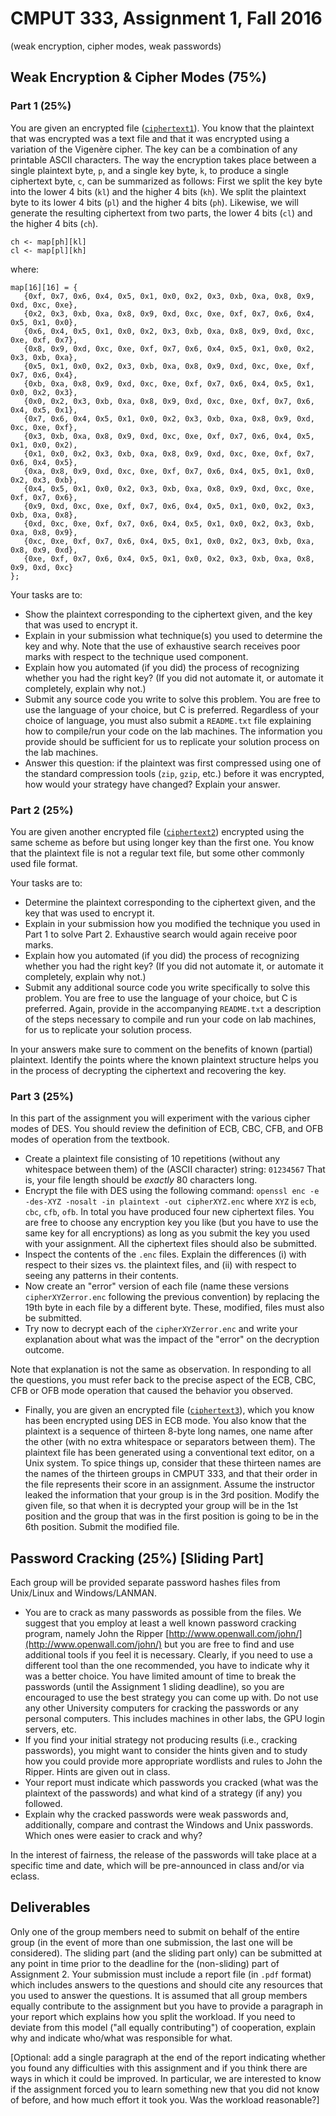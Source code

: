 # CMPUT 333, Assignment 1, Fall 2016

(weak encryption, cipher modes, weak passwords)

## Weak Encryption & Cipher Modes (75%)

### Part 1 (25%)

You are given an encrypted file ([`ciphertext1`](./part1/ciphertext1)). You
know that the plaintext that was encrypted was a text file and that it was
encrypted using a variation of the Vigenère cipher. The key can be a
combination of any printable ASCII characters. The way the encryption takes
place between a single plaintext byte, `p`, and a single key byte, `k`,
to produce a single ciphertext byte, `c`, can be summarized as follows:
First we split the key byte into the lower 4 bits (`kl`) and the higher 4
bits (`kh`). We split the plaintext byte to its lower 4 bits (`pl`) and
the higher 4 bits (`ph`). Likewise, we will generate the resulting
ciphertext from two parts, the lower 4 bits (`cl`) and the higher 4 bits
(`ch`).

    ch <- map[ph][kl]
    cl <- map[pl][kh]

where:

    map[16][16] = {
       {0xf, 0x7, 0x6, 0x4, 0x5, 0x1, 0x0, 0x2, 0x3, 0xb, 0xa, 0x8, 0x9, 0xd, 0xc, 0xe}, 
       {0x2, 0x3, 0xb, 0xa, 0x8, 0x9, 0xd, 0xc, 0xe, 0xf, 0x7, 0x6, 0x4, 0x5, 0x1, 0x0}, 
       {0x6, 0x4, 0x5, 0x1, 0x0, 0x2, 0x3, 0xb, 0xa, 0x8, 0x9, 0xd, 0xc, 0xe, 0xf, 0x7}, 
       {0x8, 0x9, 0xd, 0xc, 0xe, 0xf, 0x7, 0x6, 0x4, 0x5, 0x1, 0x0, 0x2, 0x3, 0xb, 0xa},  
       {0x5, 0x1, 0x0, 0x2, 0x3, 0xb, 0xa, 0x8, 0x9, 0xd, 0xc, 0xe, 0xf, 0x7, 0x6, 0x4},      
       {0xb, 0xa, 0x8, 0x9, 0xd, 0xc, 0xe, 0xf, 0x7, 0x6, 0x4, 0x5, 0x1, 0x0, 0x2, 0x3},     
       {0x0, 0x2, 0x3, 0xb, 0xa, 0x8, 0x9, 0xd, 0xc, 0xe, 0xf, 0x7, 0x6, 0x4, 0x5, 0x1}, 
       {0x7, 0x6, 0x4, 0x5, 0x1, 0x0, 0x2, 0x3, 0xb, 0xa, 0x8, 0x9, 0xd, 0xc, 0xe, 0xf}, 
       {0x3, 0xb, 0xa, 0x8, 0x9, 0xd, 0xc, 0xe, 0xf, 0x7, 0x6, 0x4, 0x5, 0x1, 0x0, 0x2),                             
       {0x1, 0x0, 0x2, 0x3, 0xb, 0xa, 0x8, 0x9, 0xd, 0xc, 0xe, 0xf, 0x7, 0x6, 0x4, 0x5},                             
       {0xa, 0x8, 0x9, 0xd, 0xc, 0xe, 0xf, 0x7, 0x6, 0x4, 0x5, 0x1, 0x0, 0x2, 0x3, 0xb},                             
       {0x4, 0x5, 0x1, 0x0, 0x2, 0x3, 0xb, 0xa, 0x8, 0x9, 0xd, 0xc, 0xe, 0xf, 0x7, 0x6},                              
       {0x9, 0xd, 0xc, 0xe, 0xf, 0x7, 0x6, 0x4, 0x5, 0x1, 0x0, 0x2, 0x3, 0xb, 0xa, 0x8},                              
       {0xd, 0xc, 0xe, 0xf, 0x7, 0x6, 0x4, 0x5, 0x1, 0x0, 0x2, 0x3, 0xb, 0xa, 0x8, 0x9},                              
       {0xc, 0xe, 0xf, 0x7, 0x6, 0x4, 0x5, 0x1, 0x0, 0x2, 0x3, 0xb, 0xa, 0x8, 0x9, 0xd},                              
       {0xe, 0xf, 0x7, 0x6, 0x4, 0x5, 0x1, 0x0, 0x2, 0x3, 0xb, 0xa, 0x8, 0x9, 0xd, 0xc} 
    };

Your tasks are to:

*   Show the plaintext corresponding to the ciphertext given, and the key that
was used to encrypt it.
*   Explain in your submission what technique(s) you used to determine the key
and why. Note that the use of exhaustive search receives poor marks with
respect to the technique used component.
*   Explain how you automated (if you did) the process of recognizing whether
you had the right key? (If you did not automate it, or automate it completely,
                        explain why not.)
*   Submit any source code you write to solve this problem. You are free to use
the language of your choice, but C is preferred. Regardless of your choice of
language, you must also submit a `README.txt` file explaining how to
compile/run your code on the lab machines. The information you provide should
be sufficient for us to replicate your solution process on the lab machines.
*   Answer this question: if the plaintext was first compressed using one of
the standard compression tools (`zip`, `gzip`, etc.) before it was encrypted,
how would your strategy have changed? Explain your answer.

### Part 2 (25%)

You are given another encrypted file ([`ciphertext2`](./part2/ciphertext2))
encrypted using the same scheme as before but using longer key than the first
one. You know that the plaintext file is not a regular text file, but some
other commonly used file format.

Your tasks are to:

*   Determine the plaintext corresponding to the ciphertext given, and the key
that was used to encrypt it.
*   Explain in your submission how you modified the technique you used in Part
1 to solve Part 2\. Exhaustive search would again receive poor marks.
*   Explain how you automated (if you did) the process of recognizing whether
you had the right key? (If you did not automate it, or automate it completely,
explain why not.)
*   Submit any additional source code you write specifically to solve this
problem. You are free to use the language of your choice, but C is preferred.
Again, provide in the accompanying `README.txt` a description of the steps
necessary to compile and run your code on lab machines, for us to replicate
your solution process.

In your answers make sure to comment on the benefits of known (partial)
plaintext. Identify the points where the known plaintext structure helps you in
the process of decrypting the ciphertext and recovering the key.

### Part 3 (25%)

In this part of the assignment you will experiment with the various cipher
modes of DES. You should review the definition of ECB, CBC, CFB, and OFB modes
of operation from the textbook.

*   Create a plaintext file consisting of 10 repetitions (without any
whitespace between them) of the (ASCII character) string: `01234567`
That is, your file length should be _exactly_ 80 characters long.
*   Encrypt the file with DES using the following command: `openssl enc -e
-des-XYZ -nosalt -in plaintext -out cipherXYZ.enc` where `XYZ` is `ecb`, `cbc`,
`cfb`, `ofb`. In total you have produced four new ciphertext files. You are
free to choose any encryption key you like (but you have to use the same key
for all encryptions) as long as you submit the key you used with your
assignment. All the ciphertext files should also be submitted.
*   Inspect the contents of the `.enc` files. Explain the differences (i) with
respect to their sizes vs. the plaintext files, and (ii) with respect to seeing
any patterns in their contents.
*   Now create an "error" version of each file (name these versions
`cipherXYZerror.enc` following the previous convention) by replacing the 19th
byte in each file by a different byte. These, modified,
files must also be submitted.
*   Try now to decrypt each of the `cipherXYZerror.enc` and write your
explanation about what was the impact of the "error" on the decryption outcome.

Note that explanation is not the same as observation. In responding to all the
questions, you must refer back to the precise aspect of the ECB, CBC, CFB or
OFB mode operation that caused the behavior you observed.

*   Finally, you are given an encrypted file ([`ciphertext3`](./ciphertext3)),
which you know has been encrypted using DES in ECB mode. You also know that the
plaintext is a sequence of thirteen 8-byte long names, one name after the other
(with no extra whitespace or separators between them). The plaintext file has
been generated using a conventional text editor, on a Unix system. To spice
things up, consider that these thirteen names are the names of the thirteen
groups in CMPUT 333, and that their order in the file represents their score in
an assignment. Assume the instructor leaked the information that your group is
in the 3rd position. Modify the given file, so that when it is decrypted your
group will be in the 1st position and the group that was in the first
position is going to be in the 6th position. Submit the modified file.

## Password Cracking (25%) [Sliding Part]

Each group will be provided separate password hashes files from Unix/Linux and
Windows/LANMAN.

*   You are to crack as many passwords as possible from the files. We suggest
that you employ at least a well known password cracking program, namely John
the Ripper [http://www.openwall.com/john/](http://www.openwall.com/john/) but
you are free to find and use additional tools if you feel it is necessary.
Clearly, if you need to use a different tool than the one recommended, you have
to indicate why it was a better choice. You have limited amount of time to
break the passwords (until the Assignment 1 sliding deadline), so you are
encouraged to use the best strategy you can come up with. Do not use any other
University computers for cracking the passwords or any personal computers. This
includes machines in other labs, the GPU login servers, etc.
*   If you find your initial strategy not producing results (i.e., cracking
passwords), you might want to consider the hints given and to study how you
could provide more appropriate wordlists and rules to John the Ripper. Hints
are given out in class.
*   Your report must indicate which passwords you cracked (what was the
plaintext of the passwords) and what kind of a strategy (if any) you followed.
*   Explain why the cracked passwords were weak passwords and, additionally,
compare and contrast the Windows and Unix passwords. Which ones were easier to
crack and why?

In the interest of fairness, the release of the passwords will take place at a
specific time and date, which will be pre-announced in class and/or via eclass.

## Deliverables

Only one of the group members need to submit on behalf of the entire group (in
the event of more than one submission, the last one will be considered).
The sliding part (and the sliding part only) can be submitted at any point in
time prior to the deadline for the (non-sliding) part of Assignment 2\. Your
submission must include a report file (in `.pdf` format) which includes answers
to the questions and should cite any resources that you used to answer the
questions. It is assumed that all group members equally contribute to the
assignment but you have to provide a paragraph in your report which explains
how you split the workload. If you need to deviate from this model ("all
equally contributing")
of cooperation, explain why and indicate who/what was responsible for what.

[Optional: add a single paragraph at the end of the report indicating whether
you found any difficulties with this assignment and if you think there are ways
in which it could be improved. In particular, we are interested to know if the
assignment forced you to learn something new that you did not know of before,
and how much effort it took you. Was the workload reasonable?]

